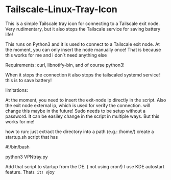 # Tailscale-Linux-Tray-Icon
This is a simple Tailscale tray icon for connecting to a Tailscale exit node. Very rudimentary, but it also stops the Tailscale service for saving battery life!

This runs on Python3 and it is used to connect to a Tailscale exit node. At the moment, you can only insert the node manually once! That is because this works for me and 
i don`t need anything else

Requirements: curl, libnotify-bin, and of course python3!

When it stops the connection it also stops the tailscaled systemd service! this is to save battery!

limitations: 

At the moment, you need to insert the exit-node ip directly in the script. Also the exit node external ip, which is used for verify the connection.
will change this maybe in the future!
Sudo needs to be setup without a password. It can be easiley change in the script in multiple ways. But this works for me!

how to run:
just extract the directory into a path (e.g.: /home/)
create a startup.sh script that has


#!/bin/bash

python3 VPNtray.py


Add that script to startup from the DE. ( not using cron!)
I use KDE autostart feature.
That`s it!
n`joy



